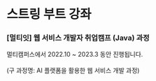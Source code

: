 # 스트링 부트 강좌

### [멀티잇] 웹 서비스 개발자 취업캠프 (Java) 과정

멀티캠퍼스에서 2022.10 ~ 2023.3 동안 진행됩니다.<br><br>
(구 과정명: AI 플랫폼을 활용한 웹 서비스 개발 과정)
